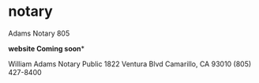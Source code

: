 # notary
Adams Notary 805 

****website Coming soon*****

William Adams Notary Public
1822 Ventura Blvd Camarillo, CA 93010
(805) 427-8400





